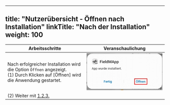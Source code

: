 
---
title: "Nutzerübersicht - Öffnen nach Installation"
linkTitle: "Nach der Installation"
weight: 100
---

| Arbeitsschritte | Veranschaulichung |
| ------ | :-----: |
| Nach erfolgreicher Installation wird die Option `Öffnen` angezeigt. <br> (1) Durch Klicken auf [Öffnen] wird die Anwendung gestartet. | ![](/screenshots/fig/FirstSteps/de/FirstSteps_1_2_1_img_01_de.jpg)  |
| (2) Weiter mit [1.2.3.](1.2.3%20FieldMApp%20Zugriffe%20festlegen) |  |
